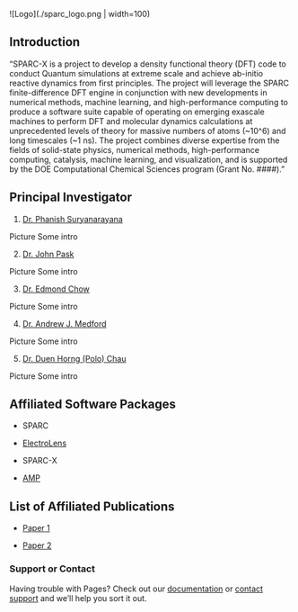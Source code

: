 ![Logo](./sparc_logo.png | width=100)

## Introduction

“SPARC-X is a project to develop a density functional theory (DFT) code to conduct Quantum simulations at extreme scale and achieve ab-initio reactive dynamics from first principles. The project will leverage the SPARC finite-difference DFT engine in conjunction with new developments in numerical methods, machine learning, and high-performance computing to produce a software suite capable of operating on emerging exascale machines to perform DFT and molecular dynamics calculations at unprecedented levels of theory for massive numbers of atoms (~10^6) and long timescales (~1 ns). The project combines diverse expertise from the fields of solid-state physics, numerical methods, high-performance computing, catalysis, machine learning, and visualization, and is supported by the DOE Computational Chemical Sciences program (Grant No. ####).”


## Principal Investigator

1. [Dr. Phanish Suryanarayana](http://www.phanish.ce.gatech.edu)

 Picture
 Some intro
 
2. [Dr. John Pask](https://pls.llnl.gov/people/staff-bios/physics/pask-j)

 Picture
 Some intro
 
3. [Dr. Edmond Chow](https://www.cc.gatech.edu/~echow/)

 Picture
 Some intro
 
4. [Dr. Andrew J. Medford](https://www.medford.chbe.gatech.edu/)

 Picture
 Some intro

5. [Dr. Duen Horng (Polo) Chau](https://www.cc.gatech.edu/~dchau/)

 Picture
 Some intro
 
## Affiliated Software Packages
* SPARC

* [ElectroLens](https://github.com/ray38/ElectroLens)

* SPARC-X

* [AMP](https://amp.readthedocs.io/en/latest/)

## List of Affiliated Publications
* [Paper 1](https://arxiv.org/abs/1603.04339)

* [Paper 2](https://arxiv.org/abs/1603.04334)

### Support or Contact

Having trouble with Pages? Check out our [documentation](https://help.github.com/categories/github-pages-basics/) or [contact support](https://github.com/contact) and we’ll help you sort it out.
